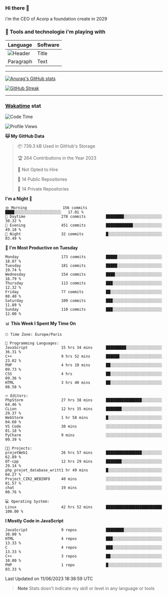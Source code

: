 ### Hi there 👋

i'm the CEO of Acorp a foundation create in 2029  

### 🧰 Tools and technologie i'm playing with

 | Language | Software |
| ----------- | ----------- |
| ![Header](https://img.shields.io/badge/Nuxt3-green&style=for-the-badge&logo=nustjs&logoColor=00DC82) | Title |
| Paragraph | Text |

---

[![Anurag's GitHub stats](https://github-readme-stats.vercel.app/api?username=ackimixs&show_icons=true&theme=github_dark&count_private=true)](https://www.ackimixs.xyz)

[![GitHub Streak](https://github-readme-streak-stats.herokuapp.com?user=Ackimixs&theme=github-dark-blue&date_format=j%20M%5B%20Y%5D&mode=weekly)](https://git.io/streak-stats)

---
 
 ### [Wakatime](https://wakatime.com/) stat

<!--START_SECTION:waka-->
![Code Time](http://img.shields.io/badge/Code%20Time-664%20hrs%2021%20mins-blue)

![Profile Views](http://img.shields.io/badge/Profile%20Views-1-blue)

**🐱 My GitHub Data** 

> 📦 739.3 kB Used in GitHub's Storage 
 > 
> 🏆 264 Contributions in the Year 2023
 > 
> 🚫 Not Opted to Hire
 > 
> 📜 14 Public Repositories 
 > 
> 🔑 14 Private Repositories 
 > 
**I'm a Night 🦉** 

```text
🌞 Morning                156 commits         ████░░░░░░░░░░░░░░░░░░░░░   17.01 % 
🌆 Daytime                278 commits         ████████░░░░░░░░░░░░░░░░░   30.32 % 
🌃 Evening                451 commits         ████████████░░░░░░░░░░░░░   49.18 % 
🌙 Night                  32 commits          █░░░░░░░░░░░░░░░░░░░░░░░░   03.49 % 
```
📅 **I'm Most Productive on Tuesday** 

```text
Monday                   173 commits         █████░░░░░░░░░░░░░░░░░░░░   18.87 % 
Tuesday                  181 commits         █████░░░░░░░░░░░░░░░░░░░░   19.74 % 
Wednesday                154 commits         ████░░░░░░░░░░░░░░░░░░░░░   16.79 % 
Thursday                 113 commits         ███░░░░░░░░░░░░░░░░░░░░░░   12.32 % 
Friday                   77 commits          ██░░░░░░░░░░░░░░░░░░░░░░░   08.40 % 
Saturday                 109 commits         ███░░░░░░░░░░░░░░░░░░░░░░   11.89 % 
Sunday                   110 commits         ███░░░░░░░░░░░░░░░░░░░░░░   12.00 % 
```


📊 **This Week I Spent My Time On** 

```text
🕑︎ Time Zone: Europe/Paris

💬 Programming Languages: 
JavaScript               15 hrs 34 mins      █████████░░░░░░░░░░░░░░░░   36.31 % 
C++                      9 hrs 52 mins       ██████░░░░░░░░░░░░░░░░░░░   23.02 % 
PHP                      4 hrs 10 mins       ██░░░░░░░░░░░░░░░░░░░░░░░   09.73 % 
CSS                      4 hrs               ██░░░░░░░░░░░░░░░░░░░░░░░   09.36 % 
HTML                     3 hrs 40 mins       ██░░░░░░░░░░░░░░░░░░░░░░░   08.58 % 

🔥 Editors: 
PhpStorm                 27 hrs 38 mins      ████████████████░░░░░░░░░   64.46 % 
CLion                    12 hrs 35 mins      ███████░░░░░░░░░░░░░░░░░░   29.37 % 
WebStorm                 1 hr 58 mins        █░░░░░░░░░░░░░░░░░░░░░░░░   04.60 % 
VS Code                  30 mins             ░░░░░░░░░░░░░░░░░░░░░░░░░   01.18 % 
PyCharm                  9 mins              ░░░░░░░░░░░░░░░░░░░░░░░░░   00.39 % 

🐱‍💻 Projects: 
projetWeb1               26 hrs 57 mins      ████████████████░░░░░░░░░   62.89 % 
QT-cpp                   12 hrs 29 mins      ███████░░░░░░░░░░░░░░░░░░   29.14 % 
php_projet_database_writt1 hr 49 mins        █░░░░░░░░░░░░░░░░░░░░░░░░   04.27 % 
Project_CIR2_WEBINFO     40 mins             ░░░░░░░░░░░░░░░░░░░░░░░░░   01.57 % 
chat                     19 mins             ░░░░░░░░░░░░░░░░░░░░░░░░░   00.76 % 

💻 Operating System: 
Linux                    42 hrs 52 mins      █████████████████████████   100.00 % 
```

**I Mostly Code in JavaScript** 

```text
JavaScript               9 repos             ████████░░░░░░░░░░░░░░░░░   30.00 % 
HTML                     4 repos             ███░░░░░░░░░░░░░░░░░░░░░░   13.33 % 
C                        4 repos             ███░░░░░░░░░░░░░░░░░░░░░░   13.33 % 
C++                      3 repos             ██░░░░░░░░░░░░░░░░░░░░░░░   10.00 % 
PHP                      1 repo              █░░░░░░░░░░░░░░░░░░░░░░░░   03.33 % 
```




 Last Updated on 11/06/2023 18:38:59 UTC
<!--END_SECTION:waka-->

> **Note**
> Stats dosn't indicate my skill or level in any language or tools
